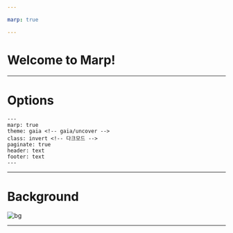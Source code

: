 ```yaml
---

marp: true

---
```


# Welcome to Marp!

---

# Options
```
---
marp: true
theme: gaia <!-- gaia/uncover -->
class: invert <!-- 다크모드 -->
paginate: true
header: text
footer: text
---
```

---

# Background
![bg](https://huchu.link/3izS6Hq)

___
